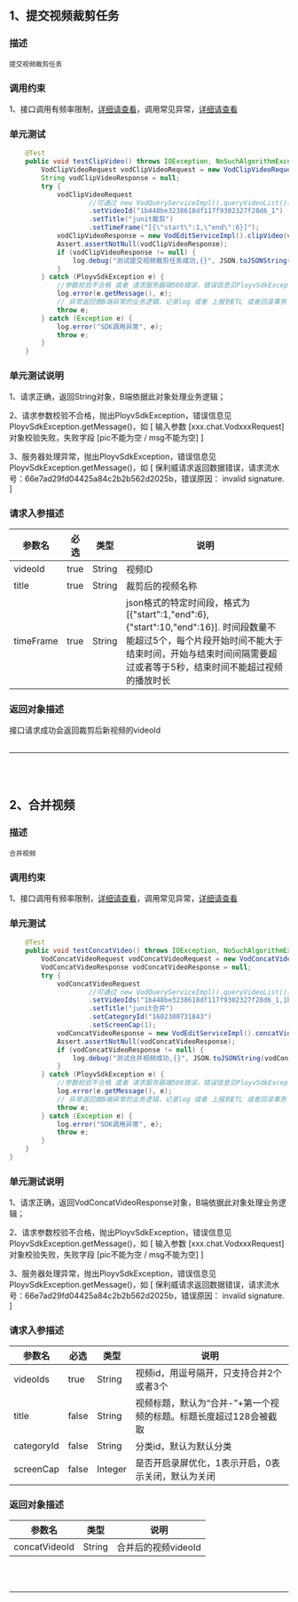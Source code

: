 ## 1、提交视频裁剪任务
### 描述
```
提交视频裁剪任务
```
### 调用约束
1、接口调用有频率限制，[详细请查看](/limit.md)，调用常见异常，[详细请查看](/exceptionDoc)

### 单元测试
```java
	@Test
	public void testClipVideo() throws IOException, NoSuchAlgorithmException {
        VodClipVideoRequest vodClipVideoRequest = new VodClipVideoRequest();
        String vodClipVideoResponse = null;
        try {
            vodClipVideoRequest
                    //可通过 new VodQueryServiceImpl().queryVideoList()获取
                    .setVideoId("1b448be3238618df117f9302327f28d6_1")
                    .setTitle("junit裁剪")
                    .setTimeFrame("[{\"start\":1,\"end\":6}]");
            vodClipVideoResponse = new VodEditServiceImpl().clipVideo(vodClipVideoRequest);
            Assert.assertNotNull(vodClipVideoResponse);
            if (vodClipVideoResponse != null) {
                log.debug("测试提交视频裁剪任务成功,{}", JSON.toJSONString(vodClipVideoResponse));
            }
        } catch (PloyvSdkException e) {
            //参数校验不合格 或者 请求服务器端500错误，错误信息见PloyvSdkException.getMessage()
            log.error(e.getMessage(), e);
            // 异常返回做B端异常的业务逻辑，记录log 或者 上报到ETL 或者回滚事务
            throw e;
        } catch (Exception e) {
            log.error("SDK调用异常", e);
            throw e;
        }
    }
```
### 单元测试说明
1、请求正确，返回String对象，B端依据此对象处理业务逻辑；

2、请求参数校验不合格，抛出PloyvSdkException，错误信息见PloyvSdkException.getMessage()，如 [ 输入参数 [xxx.chat.VodxxxRequest]对象校验失败，失败字段 [pic不能为空 / msg不能为空] ]

3、服务器处理异常，抛出PloyvSdkException，错误信息见PloyvSdkException.getMessage()，如 [ 保利威请求返回数据错误，请求流水号：66e7ad29fd04425a84c2b2b562d2025b，错误原因： invalid signature. ]
### 请求入参描述

| 参数名 | 必选 | 类型 | 说明 | 
| -- | -- | -- | -- | 
| videoId | true | String | 视频ID | 
| title | true | String | 裁剪后的视频名称 | 
| timeFrame | true | String | json格式的特定时间段，格式为[{"start":1,"end":6},{"start":10,"end":16}]. 时间段数量不能超过5个，每个片段开始时间不能大于结束时间，开始与结束时间间隔需要超过或者等于5秒，结束时间不能超过视频的播放时长 | 

### 返回对象描述

接口请求成功会返回裁剪后新视频的videoId
<br /><br />

------------------

<br /><br />

## 2、合并视频
### 描述
```
合并视频
```
### 调用约束
1、接口调用有频率限制，[详细请查看](/limit.md)，调用常见异常，[详细请查看](/exceptionDoc)

### 单元测试
```java
	@Test
	public void testConcatVideo() throws IOException, NoSuchAlgorithmException {
        VodConcatVideoRequest vodConcatVideoRequest = new VodConcatVideoRequest();
        VodConcatVideoResponse vodConcatVideoResponse = null;
        try {
            vodConcatVideoRequest
                    //可通过 new VodQueryServiceImpl().queryVideoList()获取
                    .setVideoIds("1b448be3238618df117f9302327f28d6_1,1b448be3234134f5a73bdddd6e88a9a5_1")
                    .setTitle("junit合并")
                    .setCategoryId("1602300731843")
                    .setScreenCap(1);
            vodConcatVideoResponse = new VodEditServiceImpl().concatVideo(vodConcatVideoRequest);
            Assert.assertNotNull(vodConcatVideoResponse);
            if (vodConcatVideoResponse != null) {
                log.debug("测试合并视频成功,{}", JSON.toJSONString(vodConcatVideoResponse));
            }
        } catch (PloyvSdkException e) {
            //参数校验不合格 或者 请求服务器端500错误，错误信息见PloyvSdkException.getMessage()
            log.error(e.getMessage(), e);
            // 异常返回做B端异常的业务逻辑，记录log 或者 上报到ETL 或者回滚事务
            throw e;
        } catch (Exception e) {
            log.error("SDK调用异常", e);
            throw e;
        }
    }
}
```
### 单元测试说明
1、请求正确，返回VodConcatVideoResponse对象，B端依据此对象处理业务逻辑；

2、请求参数校验不合格，抛出PloyvSdkException，错误信息见PloyvSdkException.getMessage()，如 [ 输入参数 [xxx.chat.VodxxxRequest]对象校验失败，失败字段 [pic不能为空 / msg不能为空] ]

3、服务器处理异常，抛出PloyvSdkException，错误信息见PloyvSdkException.getMessage()，如 [ 保利威请求返回数据错误，请求流水号：66e7ad29fd04425a84c2b2b562d2025b，错误原因： invalid signature. ]
### 请求入参描述

| 参数名 | 必选 | 类型 | 说明 | 
| -- | -- | -- | -- | 
| videoIds | true | String | 视频id，用逗号隔开，只支持合并2个或者3个 | 
| title | false | String | 视频标题，默认为“合并-”+第一个视频的标题。标题长度超过128会被截取 | 
| categoryId | false | String | 分类id，默认为默认分类 | 
| screenCap | false | Integer | 是否开启录屏优化，1表示开启，0表示关闭，默认为关闭 | 

### 返回对象描述


| 参数名 | 类型 | 说明 | 
| -- | -- | -- | 
| concatVideoId | String | 合并后的视频videoId | 

<br /><br />

------------------

<br /><br />



